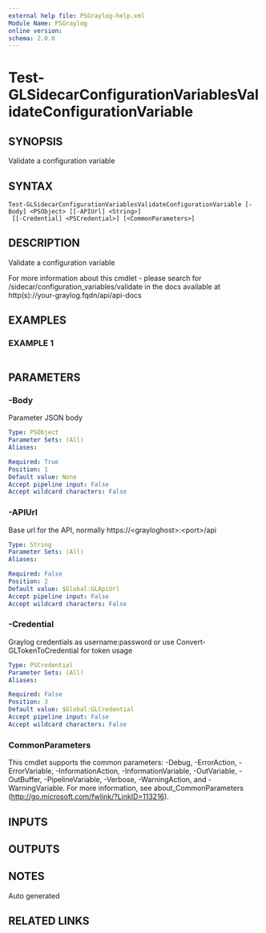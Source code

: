 ```yaml
---
external help file: PSGraylog-help.xml
Module Name: PSGraylog
online version:
schema: 2.0.0
---
```


# Test-GLSidecarConfigurationVariablesValidateConfigurationVariable

## SYNOPSIS
Validate a configuration variable

## SYNTAX

```
Test-GLSidecarConfigurationVariablesValidateConfigurationVariable [-Body] <PSObject> [[-APIUrl] <String>]
 [[-Credential] <PSCredential>] [<CommonParameters>]
```

## DESCRIPTION
Validate a configuration variable


For more information about this cmdlet - please search for /sidecar/configuration_variables/validate in the docs available at http(s)://your-graylog.fqdn/api/api-docs

## EXAMPLES

### EXAMPLE 1
```

```

## PARAMETERS

### -Body
Parameter JSON body

```yaml
Type: PSObject
Parameter Sets: (All)
Aliases:

Required: True
Position: 1
Default value: None
Accept pipeline input: False
Accept wildcard characters: False
```

### -APIUrl
Base url for the API, normally https://\<grayloghost\>:\<port\>/api

```yaml
Type: String
Parameter Sets: (All)
Aliases:

Required: False
Position: 2
Default value: $Global:GLApiUrl
Accept pipeline input: False
Accept wildcard characters: False
```

### -Credential
Graylog credentials as username:password or use Convert-GLTokenToCredential for token usage

```yaml
Type: PSCredential
Parameter Sets: (All)
Aliases:

Required: False
Position: 3
Default value: $Global:GLCredential
Accept pipeline input: False
Accept wildcard characters: False
```

### CommonParameters
This cmdlet supports the common parameters: -Debug, -ErrorAction, -ErrorVariable, -InformationAction, -InformationVariable, -OutVariable, -OutBuffer, -PipelineVariable, -Verbose, -WarningAction, and -WarningVariable. For more information, see about_CommonParameters (http://go.microsoft.com/fwlink/?LinkID=113216).

## INPUTS

## OUTPUTS

## NOTES
Auto generated

## RELATED LINKS
